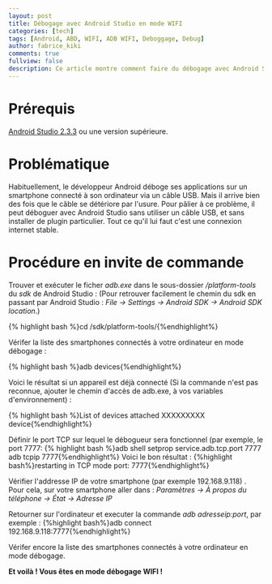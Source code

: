 ```yaml
---
layout: post
title: Débogage avec Android Studio en mode WIFI
categories: [tech]
tags: [Android, ABD, WIFI, ADB WIFI, Deboggage, Debug]
author: fabrice_kiki
comments: true
fullview: false
description: Ce article montre comment faire du débogage avec Android Studio sans câble USB, ni plugin spécialisé.
---
```


# Prérequis
<a href="https://developer.android.com/studio/index.html?gclid=Cj0KCQjw95vPBRDVARIsAKvPd3Ljl-9BwN6bjz3QhsKkLdxyCAg9wpZzgkSsKCPhK7JfBBKxqWP6c7waAiQTEALw_wcB">Android Studio 2.3.3</a> ou une version supérieure.


# Problématique

Habituellement, le développeur Android déboge ses applications sur un smartphone connecté à son ordinateur via un câble USB. Mais il arrive bien des fois que le câble se détériore par l'usure. Pour pâlier à ce problème, il peut déboguer avec Android Studio sans utiliser un câble USB, et sans installer de plugin particulier. Tout ce qu'il lui faut c'est une connexion internet stable.

# Procédure en invite de commande

Trouver et exécuter le ficher *adb.exe* dans le sous-dossier */platform-tools* du *sdk* de Android Studio :
(Pour retrouver facilement le chemin du sdk en passant par Android Studio : *File -> Settings -> Android SDK -> Android SDK location*.)

{% highlight bash %}cd /sdk/platform-tools/{%endhighlight%}

Vérifer la liste des smartphones connectés à votre ordinateur en mode débogage :

{% highlight bash %}adb devices{%endhighlight%}
 
Voici le résultat si un appareil est déjà connecté (Si la commande n'est pas reconnue, ajouter le chemin d'accès de adb.exe, à vos variables d'environnement) :

{% highlight bash %}List of devices attached
XXXXXXXXX   device{%endhighlight%}

Définir le port TCP sur lequel le débogueur sera fonctionnel (par exemple, le port 7777:
{% highlight bash %}adb shell setprop service.adb.tcp.port 7777
adb tcpip 7777{%endhighlight%}
Voici le bon résultat :
{%highlight bash%}restarting in TCP mode port: 7777{%endhighlight%}

Vérifier l'addresse IP de votre smartphone (par exemple 192.168.9.118) . Pour cela, sur votre smartphone aller dans :
*Paramètres -> À propos du téléphone -> État -> Adresse IP*

Retourner sur l'ordinateur et executer la commande *adb adresseip:port*, par exemple :
{%highlight bash%}adb connect 192.168.9.118:7777{%endhighlight%}

Vérifer encore la liste des smartphones connectés à votre ordinateur en mode débogage.


**Et voilà ! Vous êtes en mode débogage WIFI !**